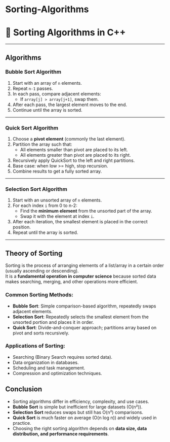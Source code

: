 # Sorting-Algorithms

# 📘 Sorting Algorithms in C++

---

## Algorithms

### Bubble Sort Algorithm
1. Start with an array of `n` elements.  
2. Repeat `n-1` passes.  
3. In each pass, compare adjacent elements:  
   - If `array[j] > array[j+1]`, swap them.  
4. After each pass, the largest element moves to the end.  
5. Continue until the array is sorted.  

---

### Quick Sort Algorithm
1. Choose a **pivot element** (commonly the last element).  
2. Partition the array such that:  
   - All elements smaller than pivot are placed to its left.  
   - All elements greater than pivot are placed to its right.  
3. Recursively apply QuickSort to the left and right partitions.  
4. Base case: when low >= high, stop recursion.  
5. Combine results to get a fully sorted array.  

---

### Selection Sort Algorithm
1. Start with an unsorted array of `n` elements.  
2. For each index `i` from 0 to n-2:  
   - Find the **minimum element** from the unsorted part of the array.  
   - Swap it with the element at index `i`.  
3. After each iteration, the smallest element is placed in the correct position.  
4. Repeat until the array is sorted.  

---

## Theory of Sorting

Sorting is the process of arranging elements of a list/array in a certain order (usually ascending or descending).  
It is a **fundamental operation in computer science** because sorted data makes searching, merging, and other operations more efficient.  

### Common Sorting Methods:
- **Bubble Sort**: Simple comparison-based algorithm, repeatedly swaps adjacent elements.  
- **Selection Sort**: Repeatedly selects the smallest element from the unsorted portion and places it in order.  
- **Quick Sort**: Divide-and-conquer approach; partitions array based on pivot and sorts recursively.  

### Applications of Sorting:
- Searching (Binary Search requires sorted data).  
- Data organization in databases.  
- Scheduling and task management.  
- Compression and optimization techniques.  

## Conclusion

- Sorting algorithms differ in efficiency, complexity, and use cases.  
- **Bubble Sort** is simple but inefficient for large datasets (O(n²)).  
- **Selection Sort** reduces swaps but still has O(n²) comparisons.  
- **Quick Sort** is much faster on average (O(n log n)) and widely used in practice.  
- Choosing the right sorting algorithm depends on **data size, data distribution, and performance requirements**.  
